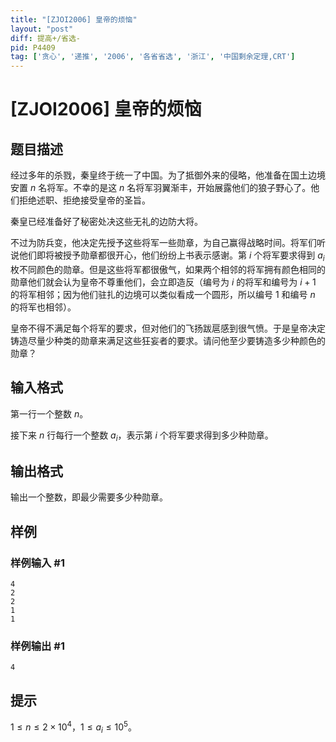 ```yaml
---
title: "[ZJOI2006] 皇帝的烦恼"
layout: "post"
diff: 提高+/省选-
pid: P4409
tag: ['贪心', '递推', '2006', '各省省选', '浙江', '中国剩余定理,CRT']
---
```

# [ZJOI2006] 皇帝的烦恼
## 题目描述

经过多年的杀戮，秦皇终于统一了中国。为了抵御外来的侵略，他准备在国土边境安置 $n$ 名将军。不幸的是这 $n$ 名将军羽翼渐丰，开始展露他们的狼子野心了。他们拒绝述职、拒绝接受皇帝的圣旨。

秦皇已经准备好了秘密处决这些无礼的边防大将。

不过为防兵变，他决定先授予这些将军一些勋章，为自己赢得战略时间。将军们听说他们即将被授予勋章都很开心，他们纷纷上书表示感谢。第 $i$ 个将军要求得到 $a_i$ 枚不同颜色的勋章。但是这些将军都很傲气，如果两个相邻的将军拥有颜色相同的勋章他们就会认为皇帝不尊重他们，会立即造反（编号为 $i$ 的将军和编号为 $i+1$ 的将军相邻；因为他们驻扎的边境可以类似看成一个圆形，所以编号 $1$ 和编号 $n$ 的将军也相邻）。

皇帝不得不满足每个将军的要求，但对他们的飞扬跋扈感到很气愤。于是皇帝决定铸造尽量少种类的勋章来满足这些狂妄者的要求。请问他至少要铸造多少种颜色的勋章？
## 输入格式

第一行一个整数 $n$。

接下来 $n$ 行每行一个整数 $a_i$，表示第 $i$ 个将军要求得到多少种勋章。
## 输出格式

输出一个整数，即最少需要多少种勋章。
## 样例

### 样例输入 #1
```
4
2
2
1
1
```
### 样例输出 #1
```
4
```
## 提示

$1 \leq n \leq 2 \times 10^4$，$1 \leq a_i  \leq 10^5$。

